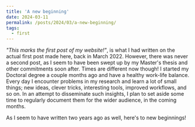 ```yaml
---
title: 'A new beginning'
date: 2024-03-11
permalink: /posts/2024/03/a-new-beginning/
tags:
  - first
---
```


*"This marks the first post of my website!"*, is what I had written on the actual first post made here, back in March 2022. However, there was never a second post, as I seem to have been swept up by my Master's thesis and other commitments soon after. Times are different now though! I started my Doctoral degree a couple months ago and have a healthy work-life balance. Every day I encounter problems in my research and learn a lot of small things; new ideas, clever tricks, interesting tools, improved workflows, and so on. In an attempt to disseminate such insights, I plan to set aside some time to regularly document them for the wider audience, in the coming months. 

As I seem to have written two years ago as well, here's to new beginnings!